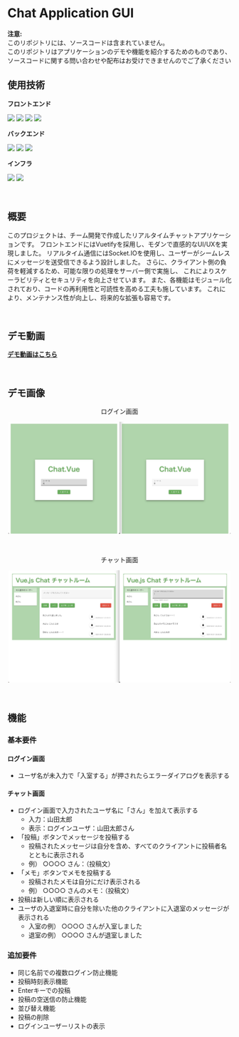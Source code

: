 # Chat Application GUI

**注意:** <br>
このリポジトリには、ソースコードは含まれていません。<br>
このリポジトリはアプリケーションのデモや機能を紹介するためのものであり、ソースコードに関する問い合わせや配布はお受けできませんのでご了承ください

## 使用技術

**フロントエンド**
<p style="display: inline">
<img src="https://img.shields.io/badge/-HTML5-FFFFFF.svg?logo=html5&style=popout">
<img src="https://img.shields.io/badge/-CSS3-0277BD.svg?logo=css3&style=popout">
<img src="https://img.shields.io/badge/-Vue.js-2E4052.svg?logo=vue.js&style=popout">
<img src="https://img.shields.io/badge/-Vuetify-1867C0.svg?logo=vuetify&style=popout">

**バックエンド**
<p style="display: inline">
<img src="https://img.shields.io/badge/-JavaScript-212121.svg?logo=javascript&style=popout">
<img src="https://img.shields.io/badge/-Node.js-212121.svg?logo=node.js&style=popout"> 
<img src="https://img.shields.io/badge/-Socket.IO-010101.svg?logo=socket.io&style=popout">

**インフラ**
<p style="display: inline">
<img src="https://img.shields.io/badge/-Linux-212121.svg?logo=linux&style=popout">
<img src="https://img.shields.io/badge/-AWS-252F3E.svg?logo=amazon&style=popout">

&nbsp;

<!--
<img src="https://img.shields.io/badge/-Node.js-212121.svg?logo=node.js&style=popout"> 
-->

## 概要
このプロジェクトは、チーム開発で作成したリアルタイムチャットアプリケーションです。
フロントエンドにはVuetifyを採用し、モダンで直感的なUI/UXを実現しました。
リアルタイム通信にはSocket.IOを使用し、ユーザーがシームレスにメッセージを送受信できるよう設計しました。
さらに、クライアント側の負荷を軽減するため、可能な限りの処理をサーバー側で実施し、
これによりスケーラビリティとセキュリティを向上させています。
また、各機能はモジュール化されており、コードの再利用性と可読性を高める工夫も施しています。
これにより、メンテナンス性が向上し、将来的な拡張も容易です。

&nbsp;

## デモ動画

[**デモ動画はこちら**](https://github.com/rrr-1o23/chat-aplication-gui/issues/1#issue-2540406770)

&nbsp;

## デモ画像

<div style="text-align: center">
    <p>ログイン画面</p>
    <img src="./images/login_screen_demo.jpeg" width="500">
</div>

&nbsp;

<div style="text-align: center">
    <p>チャット画面</p>
    <img src="./images/chat_screen_demo.jpeg" width="500">
</div>

&nbsp;

## 機能

### 基本要件

#### ログイン画面

- ユーザ名が未入力で「入室する」が押されたらエラーダイアログを表示する

#### チャット画面

- ログイン画面で入力されたユーザ名に「さん」を加えて表示する
  - 入力：山田太郎
  - 表示：ログインユーザ：山田太郎さん
- 「投稿」ボタンでメッセージを投稿する
  - 投稿されたメッセージは自分を含め、すべてのクライアントに投稿者名とともに表示される
  - 例） ○○○○ さん：（投稿文）
- 「メモ」ボタンでメモを投稿する
  - 投稿されたメモは自分にだけ表示される
  - 例） ○○○○ さんのメモ：（投稿文）
- 投稿は新しい順に表示される
- ユーザの入退室時に自分を除いた他のクライアントに入退室のメッセージが表示される
  - 入室の例） ○○○○ さんが入室しました
  - 退室の例） ○○○○ さんが退室しました

### 追加要件

- 同じ名前での複数ログイン防止機能
- 投稿時刻表示機能
- Enterキーでの投稿
- 投稿の空送信の防止機能
- 並び替え機能
- 投稿の削除
- ログインユーザーリストの表示

​
